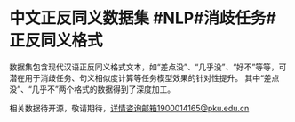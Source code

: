 # 中文正反同义数据集 #NLP#消歧任务#正反同义格式

数据集包含现代汉语正反同义格式文本，如“差点没”、“几乎没”、“好不”等等，可潜在用于消歧任务、句义相似度计算等任务模型效果的针对性提升。
其中“差点没”、“几乎不”两个格式的数据得到了深度加工。

相关数据待开源，敬请期待，详情咨询邮箱1900014165@pku.edu.cn

